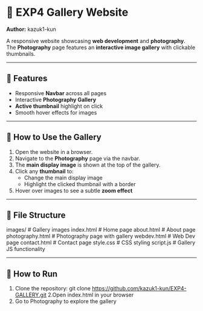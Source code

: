 # 📸 EXP4 Gallery Website

**Author:** kazuk1-kun  

A responsive website showcasing **web development** and **photography**.  
The **Photography** page features an **interactive image gallery** with clickable thumbnails.

---

## 🌟 Features

- Responsive **Navbar** across all pages  
- Interactive **Photography Gallery**  
- **Active thumbnail** highlight on click  
- Smooth hover effects for images  

---

## 🎯 How to Use the Gallery

1. Open the website in a browser.  
2. Navigate to the **Photography** page via the navbar.  
3. The **main display image** is shown at the top of the gallery.  
4. Click any **thumbnail** to:  
   - Change the main display image  
   - Highlight the clicked thumbnail with a border  
5. Hover over images to see a subtle **zoom effect**  

---

## 📁 File Structure

images/ # Gallery images
index.html # Home page
about.html # About page
photography.html # Photography page with gallery
webdev.html # Web Dev page
contact.html # Contact page
style.css # CSS styling
script.js # Gallery JS functionality


---

## 🚀 How to Run

1. Clone the repository:
   git clone https://github.com/kazuk1-kun/EXP4-GALLERY.git
2.Open index.html in your browser
3. Go to Photography to explore the gallery
